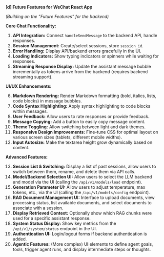 **[d] Future Features for WeChat React App**

*(Building on the "Future Features" for the backend)*

**Core Chat Functionality:**

1.  **API Integration:** Connect `handleSendMessage` to the backend API, handle responses.
2.  **Session Management:** Create/select sessions, store `session_id`.
3.  **Error Handling:** Display API/backend errors gracefully in the UI.
4.  **Loading Indicators:** Show typing indicators or spinners while waiting for responses.
5.  **Streaming Response Display:** Update the assistant message bubble incrementally as tokens arrive from the backend (requires backend streaming support).

**UI/UX Enhancements:**

6.  **Markdown Rendering:** Render Markdown formatting (bold, italics, lists, code blocks) in message bubbles.
7.  **Code Syntax Highlighting:** Apply syntax highlighting to code blocks within messages.
8.  **User Feedback:** Allow users to rate responses or provide feedback.
9.  **Message Copying:** Add a button to easily copy message content.
10. **Theme Toggling:** Allow switching between light and dark themes.
11. **Responsive Design Improvements:** Fine-tune CSS for optimal layout on various screen sizes (tablets, different mobile widths).
12. **Input Autosize:** Make the textarea height grow dynamically based on content.

**Advanced Features:**

13. **Session List & Switching:** Display a list of past sessions, allow users to switch between them, rename, and delete them via API calls.
14. **Model/Backend Selection UI:** Allow users to select the LLM backend and model via the UI (calling the `/api/v1/models/load` endpoint).
15. **Generation Parameter UI:** Allow users to adjust temperature, max tokens, etc., via the UI (calling the `/api/v1/models/config` endpoint).
16. **RAG Document Management UI:** Interface to upload documents, view processing status, list available documents, and select documents to associate with a session.
17. **Display Retrieved Context:** Optionally show which RAG chunks were used for a specific assistant response.
18. **System Status Display:** Show key metrics from the `/api/v1/system/status` endpoint in the UI.
19. **Authentication UI:** Login/logout forms if backend authentication is added.
20. **Agentic Features:** (More complex) UI elements to define agent goals, tools, trigger agent runs, and display intermediate steps or thoughts.

